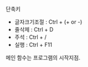 단축키
- 글자크기조절 : Ctrl + (+ or -)
- 줄삭제 : Ctrl + D
- 주석 : Ctrl + /
- 실행 : Ctrl + F11

메인 함수는 프로그램의 시작지점.

